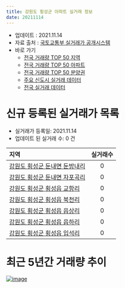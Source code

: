 ```yaml
---
title: 강원도 횡성군 아파트 실거래 정보
date: 20211114
---
```


* 업데이트 : 2021.11.14
* 자료 출처 : [국토교통부 실거래가 공개시스템](http://rt.molit.go.kr)
* 바로 가기
    * [전국 거래량 TOP 50 지역](https://apt-info.github.io/apt-trade-info/tr)
    * [전국 거래량 TOP 50 아파트](https://apt-info.github.io/apt-trade-info/ta)
    * [전국 거래량 TOP 50 분양권](https://apt-info.github.io/apt-trade-info/tb)
    * [주요 신도시 실거래 데이터](https://apt-info.github.io/apt-trade-info/newtown)
    * [전국 실거래 데이터](https://apt-info.github.io/apt-trade-info/all)



<script async src="https://pagead2.googlesyndication.com/pagead/js/adsbygoogle.js"></script>
<!-- 기본광고 -->
<ins class="adsbygoogle"
     style="display:block"
     data-ad-client="ca-pub-1142216861245946"
     data-ad-slot="4805727019"
     data-ad-format="auto"
     data-full-width-responsive="true"></ins>
<script>
     (adsbygoogle = window.adsbygoogle || []).push({});
</script>


# 신규 등록된 실거래가 목록

* 실거래가 등록일: 2021.11.14
* 업데이트 된 실거래 수: 0 건


|지역|실거래수|
|:---|:---:|
|[강원도 횡성군 둔내면 둔방내리](https://apt-info.github.io/apt-trade-info/r1432)|0|
|[강원도 횡성군 둔내면 자포곡리](https://apt-info.github.io/apt-trade-info/r1431)|0|
|[강원도 횡성군 횡성읍 교항리](https://apt-info.github.io/apt-trade-info/r2899)|0|
|[강원도 횡성군 횡성읍 북천리](https://apt-info.github.io/apt-trade-info/r1429)|0|
|[강원도 횡성군 횡성읍 읍상리](https://apt-info.github.io/apt-trade-info/r2898)|0|
|[강원도 횡성군 횡성읍 읍하리](https://apt-info.github.io/apt-trade-info/r1428)|0|
|[강원도 횡성군 횡성읍 입석리](https://apt-info.github.io/apt-trade-info/r1430)|0|



<script async src="https://pagead2.googlesyndication.com/pagead/js/adsbygoogle.js"></script>
<!-- 기본광고 -->
<ins class="adsbygoogle"
     style="display:block"
     data-ad-client="ca-pub-1142216861245946"
     data-ad-slot="4805727019"
     data-ad-format="auto"
     data-full-width-responsive="true"></ins>
<script>
     (adsbygoogle = window.adsbygoogle || []).push({});
</script>


# 최근 5년간 거래량 추이


<div style="width:100%;">
    <canvas id="deal_progress" height="200"></canvas>
</div>

<script>
new Chart(document.getElementById("deal_progress"), {
    type: 'line',
    data: {
        labels: ['16.01','16.02','16.03','16.04','16.05','16.06','16.07','16.08','16.09','16.10','16.11','16.12','17.01','17.02','17.03','17.04','17.05','17.06','17.07','17.08','17.09','17.10','17.11','17.12','18.01','18.02','18.03','18.04','18.05','18.06','18.07','18.08','18.09','18.10','18.11','18.12','19.01','19.02','19.03','19.04','19.05','19.06','19.07','19.08','19.09','19.10','19.11','19.12','20.01','20.02','20.03','20.04','20.05','20.06','20.07','20.08','20.09','20.10','20.11','20.12','21.01','21.02','21.03','21.04','21.05','21.06','21.07','21.08','21.09','21.10','21.11'],
        datasets: [{
            label: '매매/분양권',
            data: [14,11,25,22,14,21,15,13,16,20,15,9,14,10,18,15,11,22,21,24,21,22,21,11,15,19,22,22,22,85,24,23,18,23,10,15,6,22,21,18,30,10,12,13,10,45,15,17,11,17,16,17,20,21,26,16,21,20,17,19,25,38,49,35,31,31,26,29,23,26,4],
            borderColor: "rgba(66, 133, 243, 1)",
            backgroundColor: "rgba(66, 133, 243, 0.05)",
            borderWidth: 1,
            pointRadius: 0,
            fill: false,
            lineTension: 0
        },{
            label: '전/월세',
            data: [11,10,7,8,117,8,5,4,9,5,5,9,4,7,10,7,5,24,7,14,14,36,22,105,22,8,10,17,12,16,26,21,16,105,17,8,16,10,15,10,4,10,10,15,8,75,98,9,8,19,9,12,13,8,14,13,5,8,3,5,4,5,8,10,11,6,3,10,6,101,1],
            borderColor: "rgba(255, 90, 0, 1)",
            backgroundColor: "rgba(255, 90, 0, 0.05)",
            borderWidth: 1,
            pointRadius: 0,
            fill: false,
            lineTension: 0
        },{
            label: '합계',
            data: [25,21,32,30,131,29,20,17,25,25,20,18,18,17,28,22,16,46,28,38,35,58,43,116,37,27,32,39,34,101,50,44,34,128,27,23,22,32,36,28,34,20,22,28,18,120,113,26,19,36,25,29,33,29,40,29,26,28,20,24,29,43,57,45,42,37,29,39,29,127,5],
            borderColor: "rgba(0, 0, 0, 1)",
            backgroundColor: "rgba(0, 0, 0, 0.03)",
            borderWidth: 0.1,
            pointRadius: 0,
            fill: true,
            lineTension: 0
        }
        ]
    },
    options: {
        responsive: true,
        title: {
            display: false
        },
        tooltips: {
            mode: 'index',
            intersect: false
        },
        hover: {
            mode: 'nearest',
            intersect: true
        },
        scales: {
            xAxes: [{
                display: true,
                scaleLabel: {
                    display: true,
                    labelString: '년/월'
                }
            }],
            yAxes: [{
                display: true,
                ticks: {
                    suggestedMin: 0,
                },
                scaleLabel: {
                    display: true,
                    labelString: '실거래 수'
                }
            }]
        }
    }
});

</script>


[![image](https://apt-info.github.io/images/2020-01-03-apt-trade-info/1024x500.png)](https://play.google.com/store/apps/details?id=com.aptinfo.apttradeinfo)

